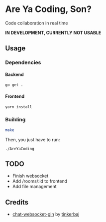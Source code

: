 # Are Ya Coding, Son?
Code collaboration in real time

**IN DEVELOPMENT, CURRENTLY NOT USABLE**

## Usage
### Dependencies
#### Backend
```bash
go get .
```
#### Frontend
```bash
yarn install
```
### Building
```bash
make
```

Then, you just have to run:
```
./AreYaCoding
```

## TODO
* Finish websocket
* Add /rooms/:id to frontend
* Add file management

## Credits
* [chat-websocket-gin](https://github.com/tinkerbaj/chat-websocket-gin) by [tinkerbaj](https://github.com/tinkerbaj)
